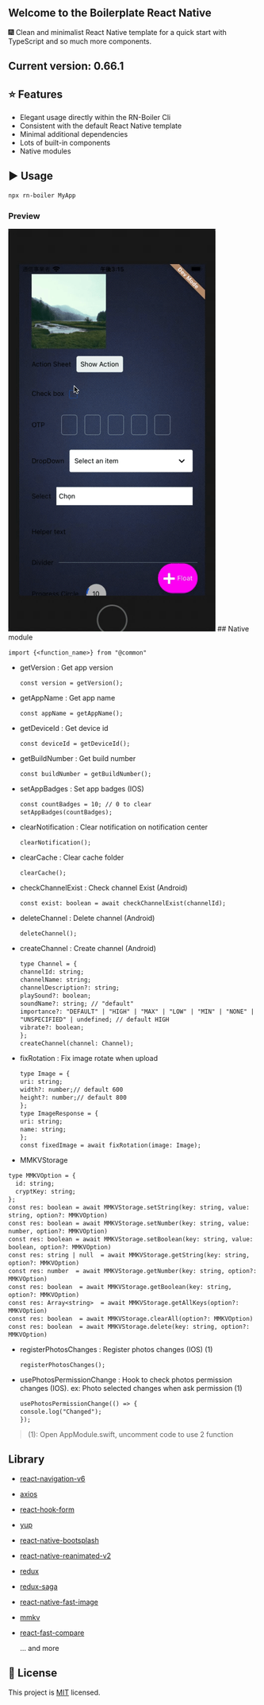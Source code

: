 ## Welcome to the Boilerplate React Native

:fireworks: Clean and minimalist React Native template for a quick start with TypeScript and so much more components.

## Current version: 0.66.1

## :star: Features

- Elegant usage directly within the RN-Boiler Cli
- Consistent with the default React Native template
- Minimal additional dependencies
- Lots of built-in components
- Native modules

## :arrow_forward: Usage

```sh
npx rn-boiler MyApp
```

<h3>Preview</h3>
<img src="./preview.gif">
## Native module

```
import {<function_name>} from "@common" 
```

- getVersion : Get app version

    ```tsx
    const version = getVersion(); 
    ```

- getAppName : Get app name

    ```tsx
    const appName = getAppName(); 
    ```

- getDeviceId : Get device id

    ```tsx
    const deviceId = getDeviceId(); 
    ```

- getBuildNumber : Get build number

    ```tsx
    const buildNumber = getBuildNumber(); 
    ```

- setAppBadges : Set app badges (IOS)

    ```tsx
    const countBadges = 10; // 0 to clear
    setAppBadges(countBadges); 
    ```

- clearNotification : Clear notification on notification center

    ```tsx
    clearNotification(); 
    ```

- clearCache : Clear cache folder

    ```tsx
    clearCache(); 
    ```

- checkChannelExist : Check channel Exist (Android)

    ```tsx
    const exist: boolean = await checkChannelExist(channelId); 
    ```

- deleteChannel : Delete channel (Android)

    ```tsx
    deleteChannel(); 
    ```

- createChannel : Create channel (Android)

    ```tsx
    type Channel = {
    channelId: string;
    channelName: string;
    channelDescription?: string;
    playSound?: boolean;
    soundName?: string; // "default"
    importance?: "DEFAULT" | "HIGH" | "MAX" | "LOW" | "MIN" | "NONE" | "UNSPECIFIED" | undefined; // default HIGH
    vibrate?: boolean;
    };
    createChannel(channel: Channel); 
    ```

- fixRotation : Fix image rotate when upload

    ```tsx
    type Image = {
    uri: string;
    width?: number;// default 600
    height?: number;// default 800
    };
    type ImageResponse = {
    uri: string;
    name: string;
    };
    const fixedImage = await fixRotation(image: Image); 
    ```

- MMKVStorage

```tsx
type MMKVOption = {
  id: string;
  cryptKey: string;
};
const res: boolean = await MMKVStorage.setString(key: string, value: string, option?: MMKVOption)
const res: boolean = await MMKVStorage.setNumber(key: string, value: number, option?: MMKVOption)
const res: boolean = await MMKVStorage.setBoolean(key: string, value: boolean, option?: MMKVOption)
const res: string | null  = await MMKVStorage.getString(key: string, option?: MMKVOption)
const res: number  = await MMKVStorage.getNumber(key: string, option?: MMKVOption)
const res: boolean  = await MMKVStorage.getBoolean(key: string, option?: MMKVOption)
const res: Array<string>  = await MMKVStorage.getAllKeys(option?: MMKVOption)
const res: boolean  = await MMKVStorage.clearAll(option?: MMKVOption)
const res: boolean  = await MMKVStorage.delete(key: string, option?: MMKVOption)

```

- registerPhotosChanges : Register photos changes (IOS) (1)

    ```tsx
    registerPhotosChanges(); 
    ```

- usePhotosPermissionChange : Hook to check photos permission changes (IOS). ex: Photo selected changes when ask permission (1)

    ```tsx
    usePhotosPermissionChange(() => {
    console.log("Changed");
    });
    ```
  
>(1): Open AppModule.swift, uncomment code to use 2 function

## Library

- [react-navigation-v6](https://reactnavigation.org)
- [axios](https://axios-http.com)
- [react-hook-form](https://www.react-hook-form.com)
- [yup](https://github.com/jquense/yup)
- [react-native-bootsplash](https://github.com/zoontek/react-native-bootsplash)
- [react-native-reanimated-v2](https://github.com/software-mansion/react-native-reanimated#readme)
- [redux](http://redux.js.org)
- [redux-saga](https://redux-saga.js.org/)
- [react-native-fast-image](https://github.com/DylanVann/react-native-fast-image#readme)
- [mmkv](https://github.com/Tencent/MMKV)
- [react-fast-compare](https://github.com/FormidableLabs/react-fast-compare)

    ... and more

## :bookmark: License

This project is [MIT](LICENSE) licensed.
